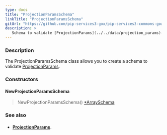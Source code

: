 ```yaml
---
type: docs
title: "ProjectionParamsSchema"
linkTitle: "ProjectionParamsSchema"
gitUrl: "https://github.com/pip-services3-gox/pip-services3-commons-gox"
description: >
   Schema to validate [ProjectionParams](../../data/projection_params).
---
```


### Description

The ProjectionParamsSchema class allows you to create a schema to validate [ProjectionParams](../../data/projection_params).

### Constructors

#### NewProjectionParamsSchema
> NewProjectionParamsSchema() [*ArraySchema](../array_schema)

### See also
- #### [ProjectionParams](../../data/projection_params).
